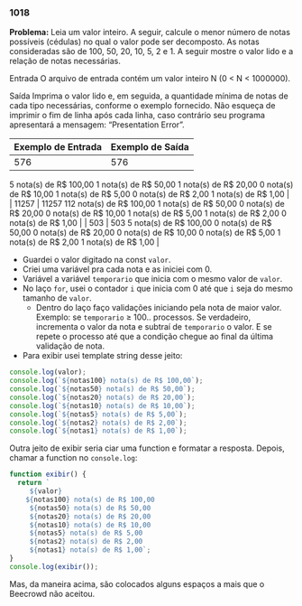 ### 1018

**Problema:** Leia um valor inteiro. A seguir, calcule o menor número de notas possíveis (cédulas) no qual o valor pode ser decomposto. As notas consideradas são de 100, 50, 20, 10, 5, 2 e 1. A seguir mostre o valor lido e a relação de notas necessárias.

Entrada
O arquivo de entrada contém um valor inteiro N (0 < N < 1000000).

Saída
Imprima o valor lido e, em seguida, a quantidade mínima de notas de cada tipo necessárias, conforme o exemplo fornecido. Não esqueça de imprimir o fim de linha após cada linha, caso contrário seu programa apresentará a mensagem: “Presentation Error”.

| Exemplo de Entrada | Exemplo de Saída |
| --- | --- |
| 576 | 576
5 nota(s) de R$ 100,00
1 nota(s) de R$ 50,00
1 nota(s) de R$ 20,00
0 nota(s) de R$ 10,00
1 nota(s) de R$ 5,00
0 nota(s) de R$ 2,00
1 nota(s) de R$ 1,00 |
| 11257 | 11257
112 nota(s) de R$ 100,00
1 nota(s) de R$ 50,00
0 nota(s) de R$ 20,00
0 nota(s) de R$ 10,00
1 nota(s) de R$ 5,00
1 nota(s) de R$ 2,00
0 nota(s) de R$ 1,00 |
| 503 | 503
5 nota(s) de R$ 100,00
0 nota(s) de R$ 50,00
0 nota(s) de R$ 20,00
0 nota(s) de R$ 10,00
0 nota(s) de R$ 5,00
1 nota(s) de R$ 2,00
1 nota(s) de R$ 1,00 |
- Guardei o valor digitado na const `valor`.
- Criei uma variável pra cada nota e as iniciei com 0.
- Variável a variável `temporario` que inicia com o mesmo valor de `valor`.
- No laço `for`, usei o contador `i` que inicia com 0 até que `i` seja do mesmo tamanho de `valor`.
    - Dentro do laço faço validações iniciando pela nota de maior valor. Exemplo: se `temporario` ≥ 100.. processos. Se verdadeiro, incrementa o valor da nota e subtraí de `temporario` o valor. E se repete o processo até que a condição chegue ao final da última validação de nota.
- Para exibir usei template string desse jeito:

```jsx
console.log(valor);
console.log(`${notas100} nota(s) de R$ 100,00`);
console.log(`${notas50} nota(s) de R$ 50,00`);
console.log(`${notas20} nota(s) de R$ 20,00`);
console.log(`${notas10} nota(s) de R$ 10,00`);
console.log(`${notas5} nota(s) de R$ 5,00`);
console.log(`${notas2} nota(s) de R$ 2,00`);
console.log(`${notas1} nota(s) de R$ 1,00`);
```

Outra jeito de exibir seria ciar uma function e formatar a resposta. Depois, chamar a function no `console.log`:

```jsx
function exibir() {
  return `
     ${valor}
    ${notas100} nota(s) de R$ 100,00
     ${notas50} nota(s) de R$ 50,00
     ${notas20} nota(s) de R$ 20,00
     ${notas10} nota(s) de R$ 10,00
     ${notas5} nota(s) de R$ 5,00
     ${notas2} nota(s) de R$ 2,00
     ${notas1} nota(s) de R$ 1,00`;
}
console.log(exibir());
```

Mas, da maneira acima, são colocados alguns espaços a mais que o Beecrowd não aceitou.